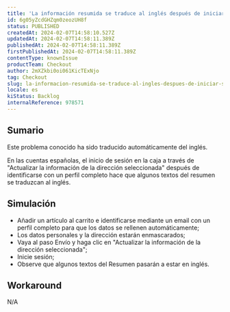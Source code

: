 ```yaml
---
title: 'La información resumida se traduce al inglés después de iniciar sesión a través de la actualización de la información de la dirección seleccionada.'
id: 6g05yZcdGHZqm0zeozUH8f
status: PUBLISHED
createdAt: 2024-02-07T14:58:10.527Z
updatedAt: 2024-02-07T14:58:11.389Z
publishedAt: 2024-02-07T14:58:11.389Z
firstPublishedAt: 2024-02-07T14:58:11.389Z
contentType: knownIssue
productTeam: Checkout
author: 2mXZkbi0oi061KicTExNjo
tag: Checkout
slug: la-informacion-resumida-se-traduce-al-ingles-despues-de-iniciar-sesion-a-traves-de-la-actualizacion-de-la-informacion-de-la-direccion-seleccionada
locale: es
kiStatus: Backlog
internalReference: 978571
---
```


## Sumario

<div class="alert alert-info">
  <p>Este problema conocido ha sido traducido automáticamente del inglés.</p>
</div>


En las cuentas españolas, el inicio de sesión en la caja a través de "Actualizar la información de la dirección seleccionada" después de identificarse con un perfil completo hace que algunos textos del resumen se traduzcan al inglés.


##

## Simulación



- Añadir un artículo al carrito e identificarse mediante un email con un perfil completo para que los datos se rellenen automáticamente;
- Los datos personales y la dirección estarán enmascarados;
- Vaya al paso Envío y haga clic en "Actualizar la información de la dirección seleccionada";
- Inicie sesión;
- Observe que algunos textos del Resumen pasarán a estar en inglés.



## Workaround


N/A




